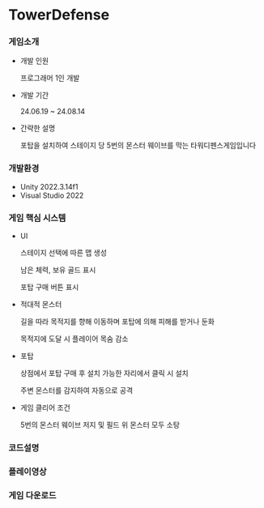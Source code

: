 # TowerDefense


### 게임소개
+ 개발 인원
  
  프로그래머 1인 개발
  
  
+ 개발 기간

  24.06.19 ~ 24.08.14
  
  
+ 간략한 설명
  
  포탑을 설치하여 스테이지 당 5번의 몬스터 웨이브를 막는 타워디펜스게임입니다
  

### 개발환경
+ Unity 2022.3.14f1
+ Visual Studio 2022


### 게임 핵심 시스템
+ UI

  스테이지 선택에 따른 맵 생성
  
  남은 체력, 보유 골드 표시
  
  포탑 구매 버튼 표시


+ 적대적 몬스터

  길을 따라 목적지를 향해 이동하며 포탑에 의해 피해를 받거나 둔화
  
  목적지에 도달 시 플레이어 목숨 감소


+ 포탑

  상점에서 포탑 구매 후 설치 가능한 자리에서 클릭 시 설치
  
  주변 몬스터를 감지하여 자동으로 공격
  

+ 게임 클리어 조건

  5번의 몬스터 웨이브 저지 및 필드 위 몬스터 모두 소탕


### 코드설명



### 플레이영상



### 게임 다운로드


